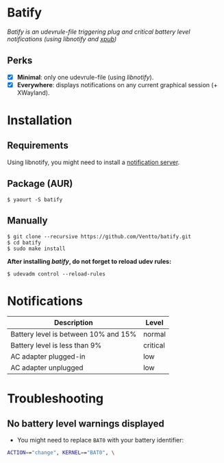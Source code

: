 Batify
======

*Batify is an udevrule-file triggering plug and critical battery level notifications
(using libnotify and [xpub](https://github.com/Ventto/xpub))*

## Perks

* [x] **Minimal**: only one udevrule-file (using *libnotify*).
* [x] **Everywhere**: displays notifications on any current graphical session (+ XWayland).

# Installation

## Requirements

Using libnotify, you might need to install a [notification server](https://wiki.archlinux.org/index.php/Desktop_notifications).

## Package (AUR)

```
$ yaourt -S batify
```

## Manually

```
$ git clone --recursive https://github.com/Ventto/batify.git
$ cd batify
$ sudo make install
```

**After installing *batify*, do not forget to reload udev rules:**

```
$ udevadm control --reload-rules
```

# Notifications

| Description | Level |
|---|---|
| Battery level is between 10% and 15% | normal |
| Battery level is less than 9% | critical |
| AC adapter plugged-in | low |
| AC adapter unplugged | low |

# Troubleshooting

## No battery level warnings displayed

* You might need to replace `BAT0` with your battery identifier:

```bash
ACTION=="change", KERNEL=="BAT0", \
```

